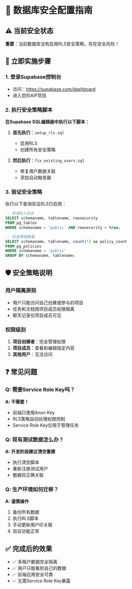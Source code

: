 # 🔐 数据库安全配置指南

## ⚠️ 当前安全状态

**重要**：当前数据库没有启用RLS安全策略，存在安全风险！

## 🚀 立即实施步骤

### 1. 登录Supabase控制台
- 访问：https://supabase.com/dashboard
- 进入您的AIP项目

### 2. 执行安全策略脚本

**在Supabase SQL编辑器中执行以下脚本：**

1. **首先执行**：`setup_rls.sql`
   - 启用RLS
   - 创建所有安全策略

2. **然后执行**：`fix_existing_users.sql` 
   - 修复用户数据关联
   - 添加自动触发器

### 3. 验证安全策略

执行以下查询验证RLS已启用：

```sql
-- 检查RLS状态
SELECT schemaname, tablename, rowsecurity 
FROM pg_tables 
WHERE schemaname = 'public' AND rowsecurity = true;

-- 检查策略数量
SELECT schemaname, tablename, count(*) as policy_count
FROM pg_policies 
WHERE schemaname = 'public'
GROUP BY schemaname, tablename;
```

## 🛡️ 安全策略说明

### 用户隔离原则
- 用户只能访问自己创建或参与的项目
- 任务和文档按项目成员权限隔离
- 聊天记录仅项目成员可见

### 权限级别
1. **项目创建者**：完全管理权限
2. **项目成员**：查看和编辑指定内容
3. **其他用户**：无法访问

## ❓ 常见问题

### Q: 需要Service Role Key吗？
**A: 不需要！** 
- 前端只使用Anon Key
- RLS策略自动处理权限控制
- Service Role Key仅用于管理任务

### Q: 现有测试数据怎么办？
**A: 开发阶段建议清空重建**
- 执行清空脚本
- 重新注册测试用户
- 数据将正确关联

### Q: 生产环境如何迁移？
**A: 谨慎操作**
1. 备份所有数据
2. 执行RLS脚本
3. 手动更新用户ID关联
4. 验证功能正常

## ✅ 完成后的效果

- ✅ 多租户数据完全隔离
- ✅ 用户只能看到自己的数据
- ✅ 前端应用安全可靠
- ✅ 无需Service Role Key暴露 